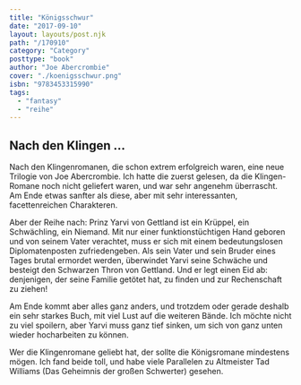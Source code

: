 ```yaml
---
title: "Königsschwur"
date: "2017-09-10"
layout: layouts/post.njk
path: "/170910"
category: "Category"
posttype: "book"
author: "Joe Abercrombie"
cover: "./koenigsschwur.png"
isbn: "9783453315990"
tags:
  - "fantasy"
  - "reihe"
---
```


## Nach den Klingen ...

Nach den Klingenromanen, die schon extrem erfolgreich waren, eine neue Trilogie von Joe Abercrombie. Ich hatte die zuerst gelesen, da die Klingen-Romane noch nicht geliefert waren, und war sehr angenehm überrascht. Am Ende etwas sanfter als diese, aber mit sehr interessanten, facettenreichen Charakteren.

Aber der Reihe nach: Prinz Yarvi von Gettland ist ein Krüppel, ein Schwächling, ein Niemand. Mit nur einer funktionstüchtigen Hand geboren und von seinem Vater verachtet, muss er sich mit einem bedeutungslosen Diplomatenposten zufriedengeben. Als sein Vater und sein Bruder eines Tages brutal ermordet werden, überwindet Yarvi seine Schwäche und besteigt den Schwarzen Thron von Gettland. Und er legt einen Eid ab: denjenigen, der seine Familie getötet hat, zu finden und zur Rechenschaft zu ziehen!

Am Ende kommt aber alles ganz anders, und trotzdem oder gerade deshalb ein sehr starkes Buch, mit viel Lust auf die weiteren Bände. Ich möchte nicht zu viel spoilern, aber Yarvi muss ganz tief sinken, um sich von ganz unten wieder hocharbeiten zu können.

Wer die Klingenromane geliebt hat, der sollte die Königsromane mindestens mögen. Ich fand beide toll, und habe viele Parallelen zu Altmeister Tad Williams (Das Geheimnis der großen Schwerter) gesehen.
